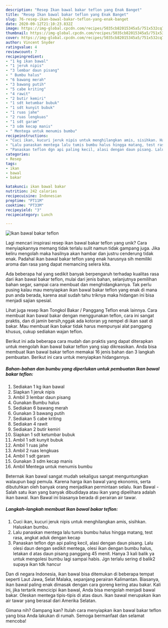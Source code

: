 ```yaml
---
description: "Resep Ikan bawal bakar teflon yang Enak Banget"
title: "Resep Ikan bawal bakar teflon yang Enak Banget"
slug: 76-resep-ikan-bawal-bakar-teflon-yang-enak-banget
date: 2020-09-12T21:10:23.832Z
image: https://img-global.cpcdn.com/recipes/5035cb82015345a5/751x532cq70/ikan-bawal-bakar-teflon-foto-resep-utama.jpg
thumbnail: https://img-global.cpcdn.com/recipes/5035cb82015345a5/751x532cq70/ikan-bawal-bakar-teflon-foto-resep-utama.jpg
cover: https://img-global.cpcdn.com/recipes/5035cb82015345a5/751x532cq70/ikan-bawal-bakar-teflon-foto-resep-utama.jpg
author: Vincent Snyder
ratingvalue: 4
reviewcount: 7
recipeingredient:
- "1 kg ikan bawal"
- "1 jeruk nipis"
- "3 lembar daun pisang"
- " Bumbu halus"
- "6 bawang merah"
- "3 bawang putih"
- "5 cabe kriting"
- "4 rawit"
- "2 butir kemiri"
- "1 sdt ketumbar bubuk"
- "1 sdt kunyit bubuk"
- "1 ruas jahe"
- "2 ruas lengkuas"
- "1 sdt garam"
- "3 sdm kecap manis"
- " Mentega untuk menumis bumbu"
recipeinstructions:
- "Cuci ikan, kucuri jeruk nipis untuk menghilangkan amis, sisihkan. Haluskan bumbu."
- "Lalu panaskan mentega lalu tumis bumbu halus hingga matang, test rasa, angkat aduk dengan kecap"
- "Panaskan teflon dgn api paling kecil, alasi dengan daun pisang. Lalu olesi daun dengan sedikit mentega, olesi ikan dengan bumbu halus, letakan d atas daun pisang panggang 45 menit. Hanya 3 kali balik ya untuk mengolesi bumbu lagi sampai habis. Jgn terlalu sering d balik2 supaya ikan tdk hancur"
categories:
- Resep
tags:
- ikan
- bawal
- bakar

katakunci: ikan bawal bakar 
nutrition: 242 calories
recipecuisine: Indonesian
preptime: "PT11M"
cooktime: "PT33M"
recipeyield: "3"
recipecategory: Lunch

---
```



![Ikan bawal bakar teflon](https://img-global.cpcdn.com/recipes/5035cb82015345a5/751x532cq70/ikan-bawal-bakar-teflon-foto-resep-utama.jpg)

Lagi mencari inspirasi resep ikan bawal bakar teflon yang unik? Cara menyiapkannya memang tidak terlalu sulit namun tidak gampang juga. Jika keliru mengolah maka hasilnya akan hambar dan justru cenderung tidak enak. Padahal ikan bawal bakar teflon yang enak harusnya sih memiliki aroma dan rasa yang dapat memancing selera kita.

Ada beberapa hal yang sedikit banyak berpengaruh terhadap kualitas rasa dari ikan bawal bakar teflon, mulai dari jenis bahan, selanjutnya pemilihan bahan segar, sampai cara membuat dan menghidangkannya. Tak perlu pusing kalau mau menyiapkan ikan bawal bakar teflon yang enak di mana pun anda berada, karena asal sudah tahu triknya maka hidangan ini bisa menjadi sajian spesial.

Lihat juga resep Ikan Tongkol Bakar / Panggang Teflon enak lainnya. Cara membuat ikan bawal bakar dengan menggunakan teflon, cara ini sangat praktis, dan di jamin bersih,nggak ada kotoran yg nempel di ikan saat di bakar. Mau membuat ikan bakar tidak harus mempunyai alat panggang khusus, cukup sediakan wajan teflon.


Berikut ini ada beberapa cara mudah dan praktis yang dapat diterapkan untuk mengolah ikan bawal bakar teflon yang siap dikreasikan. Anda bisa membuat Ikan bawal bakar teflon memakai 16 jenis bahan dan 3 langkah pembuatan. Berikut ini cara untuk menyiapkan hidangannya.

<!--inarticleads1-->

##### Bahan-bahan dan bumbu yang diperlukan untuk pembuatan Ikan bawal bakar teflon:

1. Sediakan 1 kg ikan bawal
1. Siapkan 1 jeruk nipis
1. Ambil 3 lembar daun pisang
1. Gunakan  Bumbu halus
1. Sediakan 6 bawang merah
1. Gunakan 3 bawang putih
1. Sediakan 5 cabe kriting
1. Sediakan 4 rawit
1. Sediakan 2 butir kemiri
1. Siapkan 1 sdt ketumbar bubuk
1. Ambil 1 sdt kunyit bubuk
1. Ambil 1 ruas jahe
1. Ambil 2 ruas lengkuas
1. Ambil 1 sdt garam
1. Gunakan 3 sdm kecap manis
1. Ambil  Mentega untuk menumis bumbu


Beternak ikan bawal sangat mudah sekaligus sangat menguntungkan walaupun bagi pemula. Karena harga ikan bawal yang ekonomis, serta dibutuhkan oleh banyak orang menjadikan permintaan selalu. Ikan Bawal - Salah satu ikan yang banyak dibudidaya atau ikan yang dipelihara adalah ikan bawal. Ikan Bawal ini biasanya berada di perairan air tawar. 

<!--inarticleads2-->

##### Langkah-langkah membuat Ikan bawal bakar teflon:

1. Cuci ikan, kucuri jeruk nipis untuk menghilangkan amis, sisihkan. Haluskan bumbu.
1. Lalu panaskan mentega lalu tumis bumbu halus hingga matang, test rasa, angkat aduk dengan kecap
1. Panaskan teflon dgn api paling kecil, alasi dengan daun pisang. Lalu olesi daun dengan sedikit mentega, olesi ikan dengan bumbu halus, letakan d atas daun pisang panggang 45 menit. Hanya 3 kali balik ya untuk mengolesi bumbu lagi sampai habis. Jgn terlalu sering d balik2 supaya ikan tdk hancur


Dan di negara Indonesia, ikan bawal bisa ditemukan di beberapa tempat seperti Laut Jawa, Selat Malaka, sepanjang perairan Kalimantan. Biasanya, ikan bawal paling enak dimasak dengan cara goreng kering atau bakar. Kali ini, jika tertarik mencicipi ikan bawal, Anda bisa mengolah menjadi bawal bakar. Oleskan mentega tipis-tipis di atas daun. Ikan bawal merupakan ikan air tawar yang berasal dari Amerika Selatan. 

Gimana nih? Gampang kan? Itulah cara menyiapkan ikan bawal bakar teflon yang bisa Anda lakukan di rumah. Semoga bermanfaat dan selamat mencoba!

